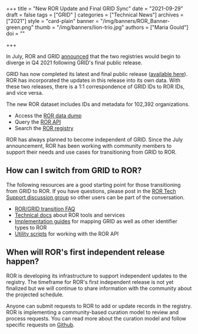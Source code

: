 +++
title = "New ROR Update and Final GRID Sync"
date = "2021-09-29"
draft = false
tags = ["GRID" ]
categories = ["Technical News"]
archives = ["2021"]
style = "card-plain"
banner = "/img/banners/ROR_Banner-green.png"
thumb = "/img/banners/lion-trio.jpg"
authors = ["Maria Gould"]
doi = ""

+++

In July, ROR and GRID [announced](/blog/2021-07-12-ror-grid-the-way-forward) that the two registries would begin to diverge in Q4 2021 following GRID's final public release.

GRID has now completed its latest and final public release ([available here](https://grid.ac/downloads)). ROR has incorporated the updates in this release into its own data. With these two releases, there is a 1:1 correspondence of GRID IDs to ROR IDs, and vice versa.

The new ROR dataset includes IDs and metadata for 102,392 organizations.

- Access the [ROR data dump](https://doi.org/10.5281/zenodo.5534442.)
- Query the [ROR API](https://api.ror.org/organizations)
- Search the [ROR registry](https://ror.org/search)

ROR has always planned to become independent of GRID. Since the July announcement, ROR has been working with community members to support their needs and use cases for transitioning from GRID to ROR.    

## How can I switch from GRID to ROR?
The following resources are a good starting point for those transitioning from GRID to ROR. If you have questions, please post in the [ROR Tech Support discussion group](https://groups.google.com/a/ror.org/g/ror-api-users) so other users can be part of the conversation.

- [ROR/GRID transition FAQ](https://ror.readme.io/docs/grid)
- [Technical docs](https://ror.readme.io/docs/rest-api) about ROR tools and services
- [Implementation guides](https://ror.readme.io/docs/mapping) for mapping GRID as well as other identifier types to ROR
- [Utility scripts](https://github.com/ror-community/ror-utilities) for working with the ROR API

## When will ROR's first independent release happen?
ROR is developing its infrastructure to support independent updates to the registry. The timeframe for ROR's first independent release is not yet finalized but we will continue to share information with the community about the projected schedule.

Anyone can submit requests to ROR to add or update records in the registry. ROR is implementing a community-based curation model to review and process requests. You can read more about the curation model and follow specific requests on [Github](https://github.com/ror-community/ror-updates/issues).
